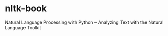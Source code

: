 # nltk-book
Natural Language Processing with Python – Analyzing Text with the Natural Language Toolkit

